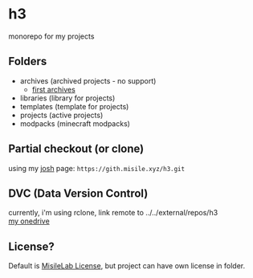 # h3

monorepo for my projects

## Folders

- archives (archived projects - no support)
  - [first archives](https://github.com/misilelab/h3/commits/9b5fdfdbf22367ecf13ff3332eb74b9f49ff8e75)
- libraries (library for projects)
- templates (template for projects)
- projects (active projects)
- modpacks (minecraft modpacks)

## Partial checkout (or clone)

using my [josh](https://github.com/josh-project/josh) page: `https://gith.misile.xyz/h3.git`  

## DVC (Data Version Control)

currently, i'm using rclone, link remote to ../../external/repos/h3  
[my onedrive](https://sen1014-my.sharepoint.com/:f:/g/personal/m1_sunrint_sen_hs_kr/EiTO5Wb2zeZBjqcFrKEzsT8BY-zXw9EQZjYi4gWPAJe_qw?e=ViqoCe)

## License?

Default is [MisileLab License](LICENSE.md), but project can have own license in folder.
